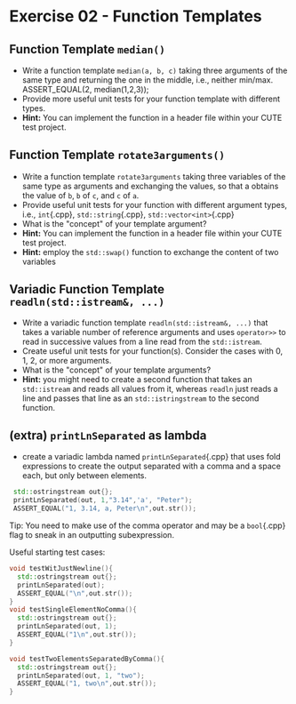 # Exercise 02 -  Function Templates

## Function Template `median()`

* Write a function template `median(a, b, c)` taking three arguments of the same type and returning the one in the middle, i.e., neither min/max.
  ASSERT_EQUAL(2, median(1,2,3));
* Provide more useful unit tests for your function template with different types.
* **Hint:** You can implement the function in a header file within your CUTE test project.

## Function Template `rotate3arguments()`

* Write a function template `rotate3arguments` taking three variables of the same type as arguments and exchanging the values, so that a obtains the value of `b`, `b` of `c`, and `c` of `a`.
* Provide useful unit tests for your function with different argument types, i.e., `int`{.cpp}, `std::string`{.cpp}, `std::vector<int>`{.cpp}
* What is the "concept" of your template argument? 
* **Hint:** You can implement the function in a header file within your CUTE test project.
* **Hint:** employ the `std::swap()` function to exchange the content of two variables

## Variadic Function Template `readln(std::istream&, ...)`

* Write a variadic function template `readln(std::istream&, ...)` that takes a variable number of reference arguments and uses `operator>>` to read in successive values from a line read from the `std::istream`.
* Create useful unit tests for your function(s). Consider the cases with 0, 1, 2, or more arguments.
* What is the "concept" of your template arguments?
* **Hint:** you might need to create a second function that takes an `std::istream` and reads all values from it, whereas `readln` just reads a line and passes that line as an `std::istringstream` to the second function.


## (extra) `printLnSeparated` as lambda

* create a variadic lambda named `printLnSeparated`{.cpp} that uses fold expressions to create the output separated with a comma and a space each, but only between elements.

```C++
 std::ostringstream out{};
 printLnSeparated(out, 1,"3.14",'a', "Peter");
 ASSERT_EQUAL("1, 3.14, a, Peter\n",out.str());
```

Tip: You need to make use of the comma operator and may be a `bool`{.cpp} flag to sneak in an outputting subexpression.

Useful starting test cases:

```C++
void testWitJustNewline(){
  std::ostringstream out{};
  printLnSeparated(out);
  ASSERT_EQUAL("\n",out.str());
}
void testSingleElementNoComma(){
  std::ostringstream out{};
  printLnSeparated(out, 1);
  ASSERT_EQUAL("1\n",out.str());
}

void testTwoElementsSeparatedByComma(){
  std::ostringstream out{};
  printLnSeparated(out, 1, "two");
  ASSERT_EQUAL("1, two\n",out.str());
}
```
